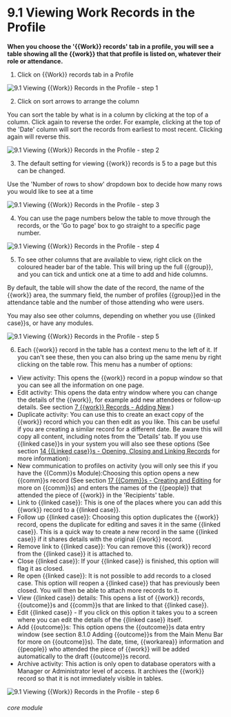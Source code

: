 # 9.1 Viewing Work Records in the Profile

**When you choose the '{{Work}} records' tab in a profile, you will see a table showing all the {{work}} that that profile is listed on, whatever their role or attendance.**

1. Click on {{Work}} records tab in a Profile

![9.1 Viewing {{Work}} Records in the Profile - step 1](9.1_Viewing_Work_Records_in_the_Profile_im_1.png)

2. Click on sort arrows to arrange the column
   
You can sort the table by what is in a column by clicking at the top of a column. Click again to reverse the order. For example, clicking at the top of the &#039;Date&#039; column will sort the records from earliest to most recent. Clicking again will reverse this.

![9.1 Viewing {{Work}} Records in the Profile - step 2](9.1_Viewing_Work_Records_in_the_Profile_im_2.png)

3. The default setting for viewing {{work}} records is 5 to a page but this can be changed.

Use the &#039;Number of rows to show&#039; dropdown box to decide how many rows you would like to see at a time

![9.1 Viewing {{Work}} Records in the Profile - step 3](9.1_Viewing_Work_Records_in_the_Profile_im_3.png)

4. You can use the page numbers below the table to move through the records, or the &#039;Go to page&#039; box to go straight to a specific page number.

![9.1 Viewing {{Work}} Records in the Profile - step 4](9.1_Viewing_Work_Records_in_the_Profile_im_4.png)

5. To see other columns that are available to view, right click on the coloured header bar of the table. This will bring up the full {{group}}, and you can tick and untick one at a time to add and hide columns.

By default, the table will show the date of the record, the name of the {{work}} area, the summary field, the number of profiles {{group}}ed in the attendance table and the number of those attending who were users.

You may also see other columns, depending on whether you use {{linked case}}s, or have any modules.

![9.1 Viewing {{Work}} Records in the Profile - step 5](9.1_Viewing_Work_Records_in_the_Profile_im_5.png)

6. Each {{work}} record in the table has a context menu to the left of it. If you can&#039;t see these, then you can also bring up the same menu by right clicking on the table row. This menu has a number of options:

- View activity: This opens the {{work}} record in a popup window so that you can see all the information on one page.
- Edit activity: This opens the data entry window where you can change the details of the {{work}}, for example add new attendees or follow-up details. See section [7 {{work}} Records - Adding New](/help/index//p/7).)
- Duplicate activity: You can use this to create an exact copy of the {{work}} record which you can then edit as you like. This can be useful if you are creating a similar record for a different date. Be aware this will copy all content, including notes from the 'Details' tab.
If you use {{linked case}}s in your system you will also see these options (See section [14 {{Linked case}}s - Opening, Closing and Linking Records](/help/index/p/14) for more information):
- New communication to profiles on activity (you will only see this if you have the {{Comm}}s Module):Choosing this option opens a new {{comm}}s record (See section [17 {{Comm}}s - Creating and Editing](/help/index/p/17) for more on {{comm}}s) and enters the names of the {{people}} that attended the piece of {{work}} in the 'Recipients' table.
- Link to {{linked case}}: This is one of the places where you can add this {{work}} record to a {{linked case}}.
- Follow up {{linked case}}: Choosing this option duplicates the {{work}} record, opens the duplicate for editing and saves it in the same {{linked case}}. This is a quick way to create a new record in the same {{linked case}} if it shares details with the original {{work}} record.
- Remove link to {{linked case}}: You can remove this {{work}} record from the {{linked case}} it is attached to.
- Close {{linked case}}: If your {{linked case}} is finished, this option will flag it as closed.
- Re open {{linked case}}: It is not possible to add records to a closed case. This option will reopen a {{linked case}} that has previously been closed. You will then be able to attach more records to it.
- View {{linked case}} details: This opens a list of {{work}} records, {{outcome}}s and {{comm}}s that are linked to that {{linked case}}.
- Edit {{linked case}} - If you click on this option it takes you to a screen where you can edit the details of the {{linked case}} itself.
- Add {{outcome}}s: This option opens the {{outcome}}s data entry window (see section 8.1.0 Adding {{outcome}}s from the Main Menu Bar for more on {{outcome}}s). The date, time, {{workarea}} information and {{people}} who attended the piece of {{work}} will be added automatically to the draft {{outcome}}s record.
- Archive activity: This action is only open to database operators with a Manager or Administrator level of access. It archives the {{work}} record so that it is not immediately visible in tables.

![9.1 Viewing {{Work}} Records in the Profile - step 6](9.1_Viewing_Work_Records_in_the_Profile_im_6.png)




###### core module
